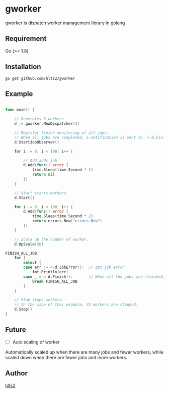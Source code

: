 # gworker

gworker is dispatch worker management library in golang

## Requirement
Go (>= 1.8)

## Installation

```shell
go get github.com/hlts2/gworker
```
## Example

```go

func main() {

    // Generates 3 workers
    d := gworker.NewDispatcher(3)

    // Register finish monitoring of all jobs.
    // When all jobs are completed, a notification is sent to `<-d.Finish()`.
    d.StartJobObserver()

    for i := 0; i < 100; i++ {

        // Add adds job
        d.Add(func() error {
            time.Sleep(time.Second * 1)
            return nil
        })
    }

    // Start starts workers.
    d.Start()

    for i := 0; i < 100; i++ {
        d.Add(func() error {
            time.Sleep(time.Second * 2)
            return errors.New("errors.New")
        })
    }

    // Scale up the number of worker.
    d.UpScale(20)

FINISH_ALL_JOB:
    for {
        select {
        case err := <-d.JobError():  // get job error
            fmt.Println(err)
        case _ = <-d.Finish():       // When all the jobs are finished, notification comes
            break FINISH_ALL_JOB
        }
    }

    // Stop stops workers.
    // In the case of this example, 23 workers are stopped.
    d.Stop()
}

```

## Future
- [ ] Auto scaling of worker

Automatically scaled up when there are many jobs and fewer workers, while scaled down when there are fewer jobs and more workers.

## Author
[hlts2](https://github.com/hlts2)
